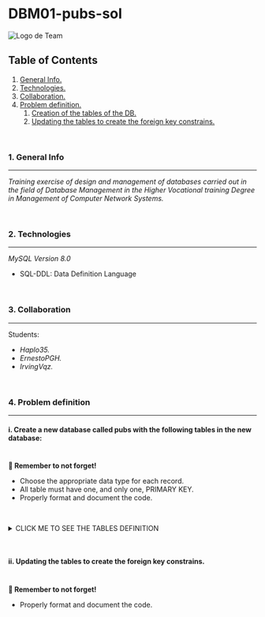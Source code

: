 # DBM01-pubs-sol

![Logo de Team](https://github.com/ana-polo/DBM01-pubs/blob/main/DBM.gif "Team logo")


<a name="top"></a>
## Table of Contents
1. [General Info.](#general-info)
2. [Technologies.](#technologies)
3. [Collaboration.](#collaboration)
4. [Problem definition.](#problem-definition)
    1. [Creation of the tables of the DB.](#create)
    2. [Updating the tables to create the foreign key constrains.](#fk-constraint)
	
	
&nbsp;
<a name="general-info"></a>
### 1. General Info
***
*Training exercise of design and management of databases carried out in the field of Database Management in the Higher Vocational training Degree in Management of Computer Network Systems.*


&nbsp;
<a name="technologies"></a>
### 2. Technologies
***
*MySQL Version 8.0* 
- SQL-DDL: Data Definition Language 


&nbsp;
<a name="collaboration"></a>
### 3. Collaboration
***
Students:
- *Haplo35.* 
- *ErnestoPGH.* 
- *IrvingVqz.*


&nbsp;
<a name="problem-definition"></a>
### 4. Problem definition
***
<a name="create"></a>
#### i. Create a new database called pubs with the following tables in the new database:
#


**👀 Remember to not forget!** 
- Choose the appropriate data type for each record. 
- All table must have one, and only one, PRIMARY KEY.		 
- Properly format and document the code.

&nbsp;	
<details>
    <summary>CLICK ME TO SEE THE TABLES DEFINITION</summary>

<br />
	
*PUBS*

	- id_pub IDENTIFIER. 
	- pub_name 
	- address 
	- cif
	- first_day
	- time_open
	- post_code 
	- town
  
    
*PUB_OWNWER*  

	- id_nif IDENTIFIER.
	- owner_name
	- address
	- pub
	
  
*EMPLOYER* 

	- id_nif IDENTIFIER.
	- employer_name
	- address

  
*TOWN*

	- id_town IDENTIFIER.
	- name

  
*PRODUCT*  

	- id_product IDENTIFIER.
	- stock      
	- price 
	- fk_id_pub
  
  
*PUB_EMPLOYER*  

	- fk_id_pub IDENTIFIER.       
	- id_employer IDENTIFIER.
	- role

</details>


&nbsp;
&nbsp;
<a name="fk-constraint"></a>
#### ii. Updating the tables to create the foreign key constrains.
#


**👀 Remember to not forget!** 
- Properly format and document the code.		 
 
